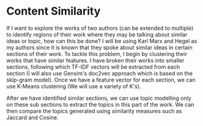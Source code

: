 # Content Similarity 

If I want to explore the works of two authors (can be extended to multiple) to identify regions of their work where they may be talking about similar ideas or topic, how can this be done? I will be using Karl Marx and Hegel as my authors since it is known that they spoke about similar ideas in certain sections of their work. To tackle this problem, I begin by clustering their works that have similar features. I have broken their works into smaller sections, following which TF-IDF vectors will be extracted from each section (I will also use Gensim's doc2vec approach which is based on the skip-gram model). Once we have a feature vector for each section, we can use K-Means clustering (We will use a variety of K's). 

After we have identified similar sections, we can use topic modelling only on these sub sections to extract the topics in this part of the work. We can then compare the topics generated using similarity measures such as Jaccard and Cosine. 

